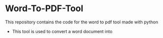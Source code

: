 # Word-To-PDF-Tool
This repository contains the code for the word to pdf tool made with python
- This tool is used to convert a word document into
